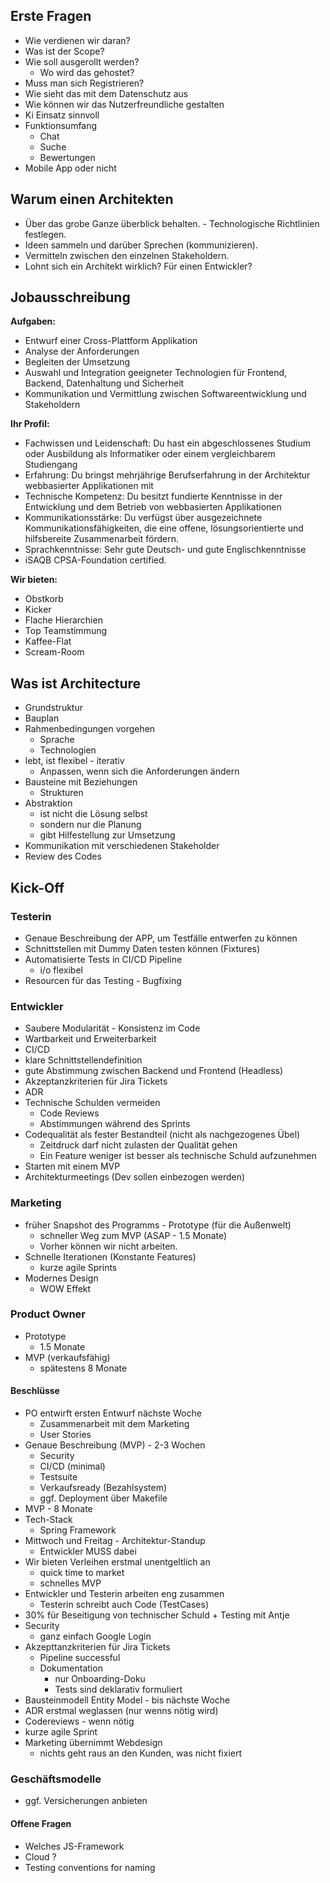 ## Erste Fragen

* Wie verdienen wir daran?
* Was ist der Scope?
* Wie soll ausgerollt werden?
  * Wo wird das gehostet?
* Muss man sich Registrieren?
* Wie sieht das mit dem Datenschutz aus
* Wie können wir das Nutzerfreundliche gestalten
* Ki Einsatz sinnvoll
* Funktionsumfang
     * Chat
     * Suche
     * Bewertungen
* Mobile App oder nicht 

## Warum einen Architekten

- Über das grobe Ganze überblick behalten. - Technologische Richtlinien festlegen.
- Ideen sammeln und darüber Sprechen (kommunizieren).
- Vermitteln zwischen den einzelnen Stakeholdern.
- Lohnt sich ein Architekt wirklich? Für einen Entwickler?

## Jobausschreibung

**Aufgaben:** 

* Entwurf einer Cross-Plattform Applikation
* Analyse der Anforderungen
* Begleiten der Umsetzung
* Auswahl und Integration geeigneter Technologien für Frontend, Backend, Datenhaltung und Sicherheit
* Kommunikation und Vermittlung zwischen Softwareentwicklung und Stakeholdern

**Ihr Profil:** 

* Fachwissen und Leidenschaft: Du hast ein abgeschlossenes Studium oder Ausbildung als Informatiker oder einem vergleichbarem Studiengang
* Erfahrung: Du bringst mehrjährige Berufserfahrung in der Architektur webbasierter Applikationen mit
* Technische Kompetenz: Du besitzt fundierte Kenntnisse in der Entwicklung und dem Betrieb von webbasierten Applikationen
* Kommunikationsstärke: Du verfügst über ausgezeichnete Kommunikationsfähigkeiten, die eine offene, lösungsorientierte und hilfsbereite Zusammenarbeit fördern.
* Sprachkenntnisse: Sehr gute Deutsch- und gute Englischkenntnisse
* iSAQB CPSA-Foundation certified. 

**Wir bieten:**

* Obstkorb
* Kicker
* Flache Hierarchien
* Top Teamstimmung
* Kaffee-Flat
* Scream-Room

## Was ist Architecture
- Grundstruktur
- Bauplan
- Rahmenbedingungen vorgehen
  - Sprache
  - Technologien
- lebt, ist flexibel - iterativ 
  - Anpassen, wenn sich die Anforderungen ändern
- Bausteine mit Beziehungen
  - Strukturen
- Abstraktion
  - ist nicht die Lösung selbst
  - sondern nur die Planung
  - gibt Hilfestellung zur Umsetzung
- Kommunikation mit verschiedenen Stakeholder 
- Review des Codes

## Kick-Off

### Testerin
- Genaue Beschreibung der APP, um Testfälle entwerfen zu können
- Schnittstellen mit Dummy Daten testen können (Fixtures)
- Automatisierte Tests in CI/CD Pipeline
  - i/o flexibel
- Resourcen für das Testing - Bugfixing

### Entwickler
- Saubere Modularität - Konsistenz im Code 
- Wartbarkeit und Erweiterbarkeit
- CI/CD 
- klare Schnittstellendefinition
- gute Abstimmung zwischen Backend und Frontend (Headless)
- Akzeptanzkriterien für Jira Tickets
- ADR
- Technische Schulden vermeiden
  - Code Reviews
  - Abstimmungen während des Sprints
- Codequalität als fester Bestandteil (nicht als nachgezogenes Übel)
  - Zeitdruck darf nicht zulasten der Qualität gehen
  - Ein Feature weniger ist besser als technische Schuld aufzunehmen
- Starten mit einem MVP 
- Architekturmeetings (Dev sollen einbezogen werden)

### Marketing
- früher Snapshot des Programms - Prototype (für die Außenwelt)
  - schneller Weg zum MVP (ASAP - 1.5 Monate)
  - Vorher können wir nicht arbeiten. 
- Schnelle Iterationen (Konstante Features)
  - kurze agile Sprints
- Modernes Design
  - WOW Effekt

### Product Owner 
- Prototype
  - 1.5 Monate
- MVP (verkaufsfähig)
  - spätestens 8 Monate

#### Beschlüsse

- PO entwirft ersten Entwurf nächste Woche 
  - Zusammenarbeit mit dem Marketing
  - User Stories
- Genaue Beschreibung (MVP)                   -       2-3 Wochen 
  - Security
  - CI/CD (minimal)
  - Testsuite
  - Verkaufsready (Bezahlsystem)
  - ggf. Deployment über Makefile
- MVP                                         -       8 Monate  
- Tech-Stack
  - Spring Framework
- Mittwoch und Freitag - Architektur-Standup 
  - Entwickler MUSS dabei
- Wir bieten Verleihen erstmal unentgeltlich an
  - quick time to market
  - schnelles MVP
- Entwickler und Testerin arbeiten eng zusammen
  - Testerin schreibt auch Code (TestCases)
- 30% für Beseitigung von technischer Schuld + Testing mit Antje
- Security 
  - ganz einfach Google Login
- Akzepttanzkriterien für Jira Tickets
  - Pipeline successful
  - Dokumentation
    - nur Onboarding-Doku
    - Tests sind deklarativ formuliert
- Bausteinmodell Entity Model - bis nächste Woche
- ADR erstmal weglassen (nur wenns nötig wird)
- Codereviews - wenn nötig 
- kurze agile Sprint
- Marketing übernimmt Webdesign
  - nichts geht raus an den Kunden, was nicht fixiert

### Geschäftsmodelle
-  ggf. Versicherungen anbieten

#### Offene Fragen

- Welches JS-Framework
- Cloud ?
- Testing conventions for naming 